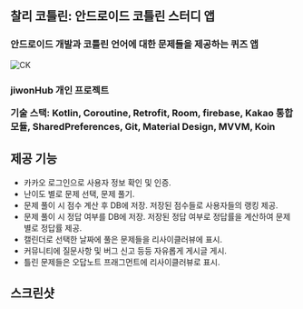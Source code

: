 ## 찰리 코틀린: 안드로이드 코틀린 스터디 앱
<h3>안드로이드 개발과 코틀린 언어에 대한 문제들을 제공하는 퀴즈 앱</h3>

![CK](https://github.com/jiwonHub/CKmvvm/assets/118645166/38e44d4d-7547-4b37-b1c4-039a6a220340)

<h3>
  
  jiwonHub 개인 프로젝트
  
  기술 스택: Kotlin, Coroutine, Retrofit, Room, firebase, Kakao 통합 모듈, SharedPreferences, Git, Material Design, MVVM, Koin
  
</h3>

## 제공 기능
* 카카오 로그인으로 사용자 정보 확인 및 인증.
* 난이도 별로 문제 선택, 문제 풀기.
* 문제 풀이 시 점수 계산 후 DB에 저장. 저장된 점수들로 사용자들의 랭킹 제공.
* 문제 풀이 시 정답 여부를 DB에 저장. 저장된 정답 여부로 정답률을 계산하여 문제 별로 정답률 제공.
* 캘린더로 선택한 날짜에 풀은 문제들을 리사이클러뷰에 표시.
* 커뮤니티에 질문사항 및 버그 신고 등등 자유롭게 게시글 게시.
* 틀린 문제들은 오답노트 프래그먼트에 리사이클러뷰로 표시.

## 스크린샷

  
